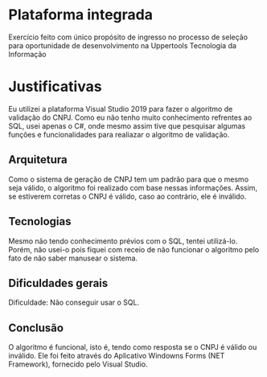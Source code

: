 # Plataforma integrada

Exercício feito com único propósito de ingresso no processo de seleção para oportunidade de desenvolvimento na Uppertools Tecnologia da Informação


# Justificativas

Eu utilizei a plataforma Visual Studio 2019 para fazer o algoritmo de validação do CNPJ. Como eu não tenho muito conhecimento refrentes ao SQL, usei apenas o C#, onde mesmo assim tive que pesquisar algumas funções e funcionalidades para realiazar o algoritmo de validação.

## Arquitetura

Como o sistema de geração de CNPJ tem um padrão para que o mesmo seja válido, o algoritmo foi realizado com base nessas informações. Assim, se estiverem corretas o CNPJ é válido, caso ao contrário, ele é inválido.

## Tecnologias

Mesmo não tendo conhecimento prévios com o SQL, tentei utilizá-lo. Porém, não usei-o pois fiquei com receio de não funcionar o algoritmo pelo fato de não saber manusear o sistema.

## Dificuldades gerais

Dificuldade: Não conseguir usar o SQL.

## Conclusão

O algoritmo é funcional, isto é, tendo como resposta se o CNPJ é válido ou inválido. Ele foi feito através do Aplicativo Windowns Forms (NET Framework), fornecido pelo Visual Studio.
